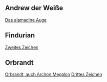 ## Andrew der Weiße
[Das alamadine Auge](Notizen/Das%20alamadine%20Auge.md)

## Findurian
[Zweites Zeichen](Notizen/Zweites%20Zeichen.md)

## Orbrandt
[Orbrandt, auch Archon Megalon](Personen.md#Orbrandt,%20auch%20Archon%20Megalon) 
[Drittes Zeichen](Notizen/Drittes%20Zeichen.md)

